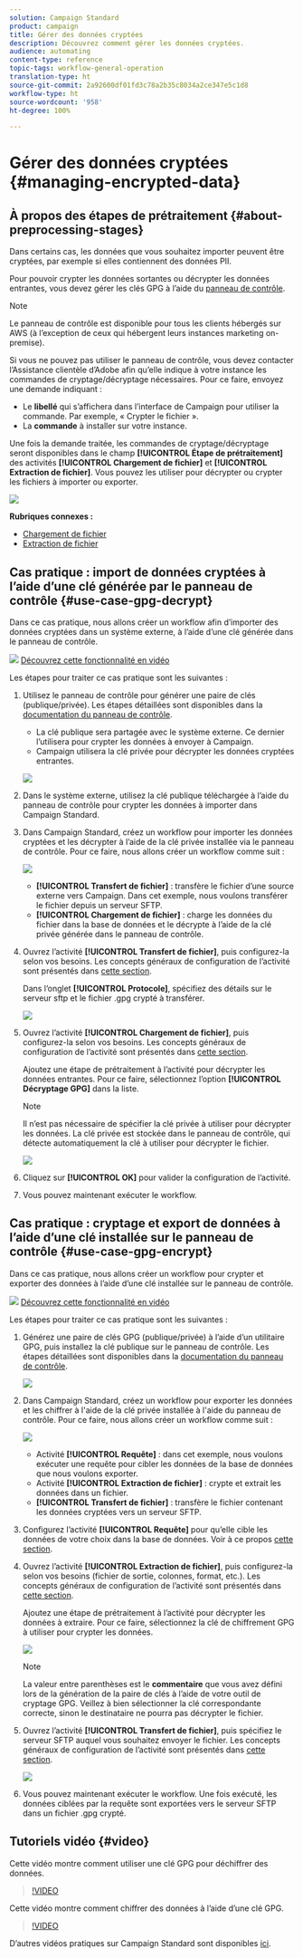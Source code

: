 ```yaml
---
solution: Campaign Standard
product: campaign
title: Gérer des données cryptées
description: Découvrez comment gérer les données cryptées.
audience: automating
content-type: reference
topic-tags: workflow-general-operation
translation-type: ht
source-git-commit: 2a92600df01fd3c78a2b35c8034a2ce347e5c1d8
workflow-type: ht
source-wordcount: '958'
ht-degree: 100%

---
```



# Gérer des données cryptées {#managing-encrypted-data}

## À propos des étapes de prétraitement {#about-preprocessing-stages}

Dans certains cas, les données que vous souhaitez importer peuvent être cryptées, par exemple si elles contiennent des données PII.

Pour pouvoir crypter les données sortantes ou décrypter les données entrantes, vous devez gérer les clés GPG à l’aide du [panneau de contrôle](https://docs.adobe.com/content/help/fr-FR/control-panel/using/instances-settings/gpg-keys-management.html).

>[!NOTE]
>
>Le panneau de contrôle est disponible pour tous les clients hébergés sur AWS (à l’exception de ceux qui hébergent leurs instances marketing on-premise).

Si vous ne pouvez pas utiliser le panneau de contrôle, vous devez contacter l’Assistance clientèle d’Adobe afin qu’elle indique à votre instance les commandes de cryptage/décryptage nécessaires. Pour ce faire, envoyez une demande indiquant :

* Le **libellé** qui s’affichera dans l’interface de Campaign pour utiliser la commande. Par exemple, « Crypter le fichier ».
* La **commande** à installer sur votre instance.

Une fois la demande traitée, les commandes de cryptage/décryptage seront disponibles dans le champ **[!UICONTROL Étape de prétraitement]** des activités **[!UICONTROL Chargement de fichier]** et **[!UICONTROL Extraction de fichier]**. Vous pouvez les utiliser pour décrypter ou crypter les fichiers à importer ou exporter.

![](assets/preprocessing-encryption.png)

**Rubriques connexes :**

* [Chargement de fichier](../../automating/using/load-file.md)
* [Extraction de fichier](../../automating/using/extract-file.md)

## Cas pratique : import de données cryptées à l’aide d’une clé générée par le panneau de contrôle {#use-case-gpg-decrypt}

Dans ce cas pratique, nous allons créer un workflow afin d’importer des données cryptées dans un système externe, à l’aide d’une clé générée dans le panneau de contrôle.

![](assets/do-not-localize/how-to-video.png) [Découvrez cette fonctionnalité en vidéo](#video)

Les étapes pour traiter ce cas pratique sont les suivantes :

1. Utilisez le panneau de contrôle pour générer une paire de clés (publique/privée). Les étapes détaillées sont disponibles dans la [documentation du panneau de contrôle](https://docs.adobe.com/content/help/fr-FR/control-panel/using/instances-settings/gpg-keys-management.html#decrypting-data).

   * La clé publique sera partagée avec le système externe. Ce dernier l’utilisera pour crypter les données à envoyer à Campaign.
   * Campaign utilisera la clé privée pour décrypter les données cryptées entrantes.

   ![](assets/gpg_generate.png)

1. Dans le système externe, utilisez la clé publique téléchargée à l’aide du panneau de contrôle pour crypter les données à importer dans Campaign Standard.

1. Dans Campaign Standard, créez un workflow pour importer les données cryptées et les décrypter à l’aide de la clé privée installée via le panneau de contrôle. Pour ce faire, nous allons créer un workflow comme suit :

   ![](assets/gpg_workflow.png)

   * **[!UICONTROL Transfert de fichier]** : transfère le fichier d’une source externe vers Campaign. Dans cet exemple, nous voulons transférer le fichier depuis un serveur SFTP.
   * **[!UICONTROL Chargement de fichier]** : charge les données du fichier dans la base de données et le décrypte à l’aide de la clé privée générée dans le panneau de contrôle.

1. Ouvrez l’activité **[!UICONTROL Transfert de fichier]**, puis configurez-la selon vos besoins. Les concepts généraux de configuration de l’activité sont présentés dans [cette section](../../automating/using/load-file.md).

   Dans l’onglet **[!UICONTROL Protocole]**, spécifiez des détails sur le serveur sftp et le fichier .gpg crypté à transférer.

   ![](assets/gpg_transfer.png)

1. Ouvrez l’activité **[!UICONTROL Chargement de fichier]**, puis configurez-la selon vos besoins. Les concepts généraux de configuration de l’activité sont présentés dans [cette section](../../automating/using/load-file.md).

   Ajoutez une étape de prétraitement à l’activité pour décrypter les données entrantes. Pour ce faire, sélectionnez l’option **[!UICONTROL Décryptage GPG]** dans la liste.

   >[!NOTE]
   >
   >Il n’est pas nécessaire de spécifier la clé privée à utiliser pour décrypter les données. La clé privée est stockée dans le panneau de contrôle, qui détecte automatiquement la clé à utiliser pour décrypter le fichier.

   ![](assets/gpg_load.png)

1. Cliquez sur **[!UICONTROL OK]** pour valider la configuration de l’activité.

1. Vous pouvez maintenant exécuter le workflow.

## Cas pratique : cryptage et export de données à l’aide d’une clé installée sur le panneau de contrôle {#use-case-gpg-encrypt}

Dans ce cas pratique, nous allons créer un workflow pour crypter et exporter des données à l’aide d’une clé installée sur le panneau de contrôle.

![](assets/do-not-localize/how-to-video.png) [Découvrez cette fonctionnalité en vidéo](#video)

Les étapes pour traiter ce cas pratique sont les suivantes :

1. Générez une paire de clés GPG (publique/privée) à l’aide d’un utilitaire GPG, puis installez la clé publique sur le panneau de contrôle. Les étapes détaillées sont disponibles dans la [documentation du panneau de contrôle](https://docs.adobe.com/content/help/fr-FR/control-panel/using/instances-settings/gpg-keys-management.html#encrypting-data).

   ![](assets/gpg_install.png)

1. Dans Campaign Standard, créez un workflow pour exporter les données et les chiffrer à l&#39;aide de la clé privée installée à l&#39;aide du panneau de contrôle. Pour ce faire, nous allons créer un workflow comme suit :

   ![](assets/gpg-workflow-export.png)

   * Activité **[!UICONTROL Requête]** : dans cet exemple, nous voulons exécuter une requête pour cibler les données de la base de données que nous voulons exporter.
   * Activité **[!UICONTROL Extraction de fichier]** : crypte et extrait les données dans un fichier.
   * **[!UICONTROL Transfert de fichier]** : transfère le fichier contenant les données cryptées vers un serveur SFTP.

1. Configurez l’activité **[!UICONTROL Requête]** pour qu’elle cible les données de votre choix dans la base de données. Voir à ce propos [cette section](../../automating/using/query.md).

1. Ouvrez l’activité **[!UICONTROL Extraction de fichier]**, puis configurez-la selon vos besoins (fichier de sortie, colonnes, format, etc.). Les concepts généraux de configuration de l’activité sont présentés dans [cette section](../../automating/using/extract-file.md).

   Ajoutez une étape de prétraitement à l’activité pour décrypter les données à extraire. Pour ce faire, sélectionnez la clé de chiffrement GPG à utiliser pour crypter les données.

   ![](assets/gpg-extract-stage.png)

   >[!NOTE]
   >
   >La valeur entre parenthèses est le **commentaire** que vous avez défini lors de la génération de la paire de clés à l’aide de votre outil de cryptage GPG. Veillez à bien sélectionner la clé correspondante correcte, sinon le destinataire ne pourra pas décrypter le fichier.

1. Ouvrez l’activité **[!UICONTROL Transfert de fichier]**, puis spécifiez le serveur SFTP auquel vous souhaitez envoyer le fichier. Les concepts généraux de configuration de l’activité sont présentés dans [cette section](../../automating/using/transfer-file.md).

   ![](assets/gpg-transfer-encrypt.png)

1. Vous pouvez maintenant exécuter le workflow. Une fois exécuté, les données ciblées par la requête sont exportées vers le serveur SFTP dans un fichier .gpg crypté.

## Tutoriels vidéo {#video}

Cette vidéo montre comment utiliser une clé GPG pour déchiffrer des données.

>[!VIDEO](https://video.tv.adobe.com/v/35753?quality=12&captions=fre_fr)

Cette vidéo montre comment chiffrer des données à l’aide d’une clé GPG.

>[!VIDEO](https://video.tv.adobe.com/v/36380?quality=12&captions=fre_fr)

D’autres vidéos pratiques sur Campaign Standard sont disponibles [ici](https://experienceleague.adobe.com/docs/campaign-standard-learn/tutorials/overview.html?lang=fr).
